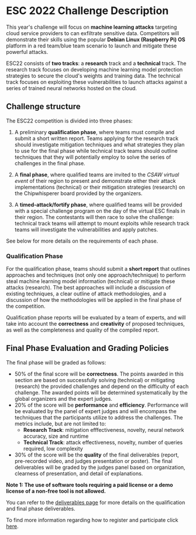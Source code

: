 ESC 2022 Challenge Description
==============================

This year's challenge will focus on **machine learning attacks** targeting cloud service providers to can exfiltrate sensitive data. Competitors will demonstrate their skills using the popular **Debian Linux (Raspberry Pi) OS** platform in a red team/blue team scenario to launch and mitigate these powerful attacks.

ESC22 consists of **two tracks**: a **research** track and a **technical** track. The research track focuses on developing machine learning model protection strategies to secure the cloud's weights and training data. The technical track focuses on exploiting these vulnerabilities to launch attacks against a series of trained neural networks hosted on the cloud.

## Challenge structure

The ESC22 competition is divided into three phases:

1. A preliminary **qualification phase**, where teams must compile and submit a short written report. Teams applying
for the research track should investigate mitigation techniques and what strategies they plan to use for the final phase while technical track teams should outline techniques that they will potentially employ to solve the series of challenges in the final phase.

2. A **final phase**, where qualified teams are invited to the *CSAW virtual event* of their region to present and demonstrate either their attack implementations (technical) or their mitigation strategies (research) on the Chipwhisperer board provided by the organizers.

3. A **timed-attack/fortify phase**, where qualified teams will be provided with a special challenge program on the day of the virtual ESC finals in their region. The contestants will then race to solve the challenge: technical track teams will attempt to mount exploits while research track teams will investigate the vulnerabilities and apply patches.

See below for more details on the requirements of each phase.


### Qualification Phase

For the qualification phase, teams should submit a **short report** that outlines approaches and techniques (not only one approach/technique) to perform steal machine learning model information (technical) or mitigate these attacks (research). The best approaches will include a discussion of existing techniques, a clear outline of attack methodologies, and a discussion of how the methodologies will be applied in the final phase of the competition.

Qualification phase reports will be evaluated by a team of experts, and will take into account the **correctness** and **creativity** of proposed techniques, as well as the completeness and quality of the compiled report.

## Final Phase Evaluation and Grading Policies

The final phase will be graded as follows:
- 50% of the final score will be **correctness**. The points awarded in this section are based on successfully solving (technical) or mitigating (research) the provided challenges and depend on the difficulty of each challenge. The awarded points will be determined systematically by the global organizers and the expert judges. 
- 20% of the score will be **performance** and **efficiency**. Performance will be evaluated by the panel of expert judges and will encompass the techniques that the participants utilize to address the challenges. The metrics include, but are not limited to:
  - **Research Track**: mitigation efffectiveness, novelty, neural network accuracy, size and runtime
  - **Technical Track**: attack effectiveness, novelty, number of queries required, low complexity
- 30% of the score will be the **quality** of the final deliverables (report, pre-recorded video, and judges presentation or poster). The final deliverables will be graded by the judges panel based on organization, clearness of presentation, and detail of explanations.

 **Note 1: The use of software tools requiring a paid license or a demo license of a non-free tool is not allowed.**

You can refer to the [deliverables page](deliverables.md) for more details on the qualification and final phase deliverables.

To find more information regarding how to register and participate click [here](logistics.md).

